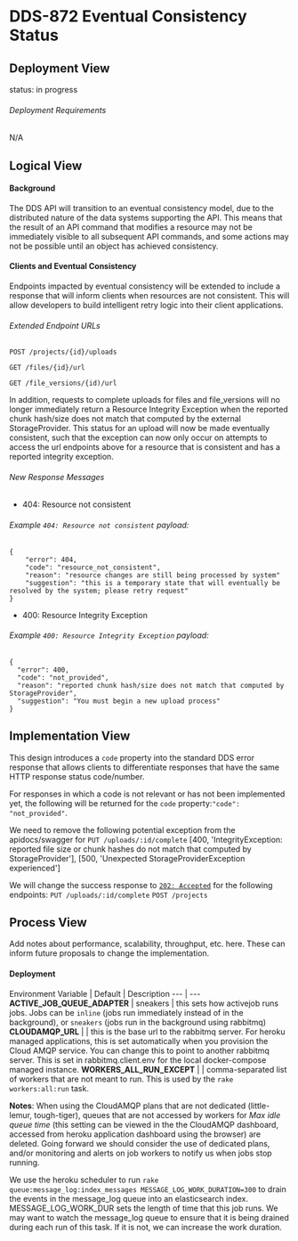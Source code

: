 # DDS-872 Eventual Consistency Status

## Deployment View

status: in progress

###### Deployment Requirements

N/A

## Logical View

#### Background

The DDS API will transition to an eventual consistency model, due to the distributed nature of the data systems supporting the API. This means that the result of an API command that modifies a resource may not be immediately visible to all subsequent API commands, and some actions may not be possible until an object has achieved consistency.

#### Clients and Eventual Consistency

Endpoints impacted by eventual consistency will be extended to include a response that will inform clients when resources are not consistent.  This will allow developers to build intelligent retry logic into their client applications.

###### Extended Endpoint URLs
 `POST /projects/{id}/uploads`

 `GET /files/{id}/url`

 `GET /file_versions/{id)/url`

In addition, requests to complete uploads for files and file_versions will no longer
immediately return a Resource Integrity Exception when the reported chunk hash/size does
not match that computed by the external StorageProvider. This status for an upload will
now be made eventually consistent, such that the exception can now only occur on attempts
to access the url endpoints above for a resource that is consistent and has a reported
integrity exception.

###### New Response Messages
* 404: Resource not consistent

###### Example `404: Resource not consistent` payload:

```
{
	"error": 404,
	"code": "resource_not_consistent",
	"reason": "resource changes are still being processed by system"
	"suggestion": "this is a temporary state that will eventually be resolved by the system; please retry request"
}
```

* 400: Resource Integrity Exception

###### Example `400: Resource Integrity Exception` payload:

```
{
  "error": 400,
  "code": "not_provided",
  "reason": "reported chunk hash/size does not match that computed by StorageProvider",
  "suggestion": "You must begin a new upload process"
}
```

## Implementation View

This design introduces a `code` property into the standard DDS error response that allows clients to differentiate responses that have the same HTTP response status code/number.

For responses in which a code is not relevant or has not been implemented yet, the following will be returned for the `code` property:`"code": "not_provided"`.

We need to remove the following potential exception from the apidocs/swagger for `PUT /uploads/:id/complete`
[400, 'IntegrityException: reported file size or chunk hashes do not match that computed by StorageProvider'],
[500, 'Unexpected StorageProviderException experienced']

We will change the success response to [`202: Accepted`](https://httpstatuses.com/202) for the following endpoints:
`PUT /uploads/:id/complete`
`POST /projects`

## Process View

Add notes about performance, scalability, throughput, etc. here. These can inform future proposals to change the implementation.

#### Deployment

Environment Variable | Default | Description
--- | ---
**ACTIVE_JOB_QUEUE_ADAPTER** | sneakers | this sets how activejob runs jobs. Jobs can be `inline` (jobs run immediately instead of in the background), or `sneakers` (jobs run in the background using rabbitmq)
**CLOUDAMQP_URL** |  | this is the base url to the rabbitmq server. For heroku managed applications, this is set automatically when you provision the Cloud AMQP service. You can change this to point to another rabbitmq server. This is set in rabbitmq.client.env for the local docker-compose managed instance.
**WORKERS_ALL_RUN_EXCEPT** |  |  comma-separated list of workers that are not meant to run. This is used by the `rake workers:all:run` task.

**Notes**:
When using the CloudAMQP plans that are not dedicated (little-lemur, tough-tiger), queues that are not accessed by workers for *Max idle queue time* (this setting can be viewed in the the CloudAMQP dashboard, accessed from heroku application dashboard using the browser) are deleted. Going forward we should consider the use of dedicated plans, and/or monitoring and alerts on job workers to notify us when jobs stop running.

We use the heroku scheduler to run `rake queue:message_log:index_messages MESSAGE_LOG_WORK_DURATION=300` to drain the events in the message_log queue into an elasticsearch index. MESSAGE_LOG_WORK_DUR sets the length of time that this job runs. We may want to watch the message_log queue to ensure that it is being drained during each run of this task. If it is not, we can increase the work duration.
